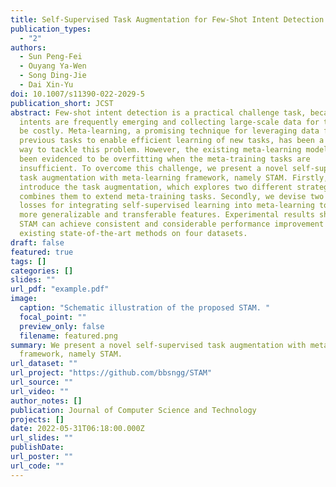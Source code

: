 ```yaml
---
title: Self-Supervised Task Augmentation for Few-Shot Intent Detection
publication_types:
  - "2"
authors:
  - Sun Peng-Fei
  - Ouyang Ya-Wen
  - Song Ding-Jie
  - Dai Xin-Yu
doi: 10.1007/s11390-022-2029-5
publication_short: JCST
abstract: Few-shot intent detection is a practical challenge task, because new
  intents are frequently emerging and collecting large-scale data for them could
  be costly. Meta-learning, a promising technique for leveraging data from
  previous tasks to enable efficient learning of new tasks, has been a popular
  way to tackle this problem. However, the existing meta-learning models have
  been evidenced to be overfitting when the meta-training tasks are
  insufficient. To overcome this challenge, we present a novel self-supervised
  task augmentation with meta-learning framework, namely STAM. Firstly, we
  introduce the task augmentation, which explores two different strategies and
  combines them to extend meta-training tasks. Secondly, we devise two auxiliary
  losses for integrating self-supervised learning into meta-learning to learn
  more generalizable and transferable features. Experimental results show that
  STAM can achieve consistent and considerable performance improvement to
  existing state-of-the-art methods on four datasets.
draft: false
featured: true
tags: []
categories: []
slides: ""
url_pdf: "example.pdf"
image:
  caption: "Schematic illustration of the proposed STAM. "
  focal_point: ""
  preview_only: false
  filename: featured.png
summary: We present a novel self-supervised task augmentation with meta-learning
  framework, namely STAM.
url_dataset: ""
url_project: "https://github.com/bbsngg/STAM"
url_source: ""
url_video: ""
author_notes: []
publication: Journal of Computer Science and Technology
projects: []
date: 2022-05-31T06:18:00.000Z
url_slides: ""
publishDate:
url_poster: ""
url_code: ""
---
```

